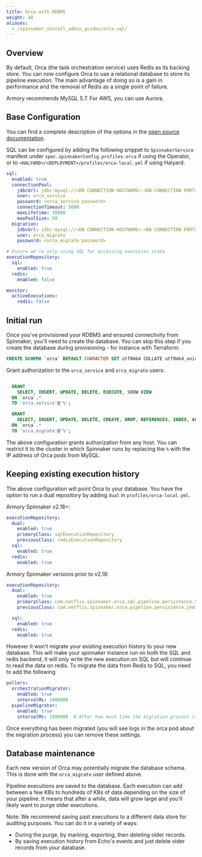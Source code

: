 ```yaml
---
title: Orca with RDBMS
weight: 48
aliases:
  - /spinnaker_install_admin_guides/orca-sql/
---
```


## Overview

By default, Orca (the task orchestration service) uses Redis as its backing store. You can now configure Orca to use a relational database to store its pipeline execution. The main advantage of doing so is a gain in performance and the removal of Redis as a single point of failure.

Armory recommends MySQL 5.7. For AWS, you can use Aurora.

## Base Configuration

You can find a complete description of the options in the [open source documentation](https://www.spinnaker.io/setup/productionize/persistence/orca-sql/).

SQL can be configured by adding the following snippet to `SpinnakerService` manifest under `spec.spinnakerConfig.profiles.orca` if using the Operator, or to `<HALYARD>/<DEPLOYMENT>/profiles/orca-local.yml` if using Halyard:

```yaml
sql:
  enabled: true
  connectionPool:
    jdbcUrl: jdbc:mysql://<DB CONNECTION HOSTNAME>:<DB CONNECTION PORT>/<DATABASE NAME>
    user: orca_service
    password: <orca_service password>
    connectionTimeout: 5000
    maxLifetime: 30000
    maxPoolSize: 50
  migration:
    jdbcUrl: jdbc:mysql://<DB CONNECTION HOSTNAME>:<DB CONNECTION PORT>/<DATABASE NAME>
    user: orca_migrate
    password: <orca_migrate password>

# Ensure we're only using SQL for accessing execution state
executionRepository:
  sql:
    enabled: true
  redis:
    enabled: false

monitor:
  activeExecutions:
    redis: false
```

## Initial run

Once you've provisioned your RDBMS and ensured connectivity from Spinnaker, you'll need to create the database. You can skip this step if you create the database during provisioning - for instance with Terraform:

```sql
CREATE SCHEMA `orca` DEFAULT CHARACTER SET utf8mb4 COLLATE utf8mb4_unicode_ci;
```

Grant authorization to the `orca_service` and `orca_migrate` users:

```sql

  GRANT
    SELECT, INSERT, UPDATE, DELETE, EXECUTE, SHOW VIEW
  ON `orca`.*
  TO 'orca_service'@'%';

  GRANT
    SELECT, INSERT, UPDATE, DELETE, CREATE, DROP, REFERENCES, INDEX, ALTER, LOCK TABLES, EXECUTE, SHOW VIEW
  ON `orca`.*
  TO 'orca_migrate'@'%';
```

The above configuration grants authorization from any host. You can restrict it to the cluster in which Spinnaker runs by replacing the `%` with the IP address of Orca pods from MySQL.

## Keeping existing execution history

The above configuration will point Orca to your database. 
You have the option to run a dual repository by adding `dual` in `profiles/orca-local.yml`.

Armory Spinnaker v2.18+:

```yaml
executionRepository:
  dual:
    enabled: true
    primaryClass: sqlExecutionRepository
    previousClass: redisExecutionRepository
  sql:
    enabled: true
  redis:
    enabled: true
```

Armory Spinnaker versions prior to v2.18:

```yaml
executionRepository:
  dual:
    enabled: true
    primaryClass: com.netflix.spinnaker.orca.sql.pipeline.persistence.SqlExecutionRepository
    previousClass: com.netflix.spinnaker.orca.pipeline.persistence.jedis.RedisExecutionRepository

  sql:
    enabled: true
  redis:
    enabled: true
```

However it won't migrate your existing execution history to your new database. This will make your spinnaker instance run on both the SQL and redis backend, it will only write the new execution on SQL but will continue to read the data on redis.
To migrate the data from Redis to SQL, you need to add the following

```yaml
pollers:
  orchestrationMigrator:
    enabled: true
    intervalMs: 1800000
  pipelineMigrator:
    enabled: true
    intervalMs: 1800000  # After how much time the migration process is going to start
```

Once everything has been migrated (you will see logs in the orca pod about the migration process) you can remove these settings.

<!-- ## Support for Other Relational Databases
<div class="alpha-warning">
  Database engines other than MySQL and its variants such as Aurora with MySQL are not currently officially supported.
</div>

To try a different database you can switch the JDBC URL and set the `dialect` in the properties:

```yaml
sql:
  enabled: true
  connectionPool:
    jdbcUrl: jdbc:<DRIVER>://<DB CONNECTION HOSTNAME>:<DB CONNECTION PORT>/<DATABASE NAME>
    dialect: <DIALECT VALUE>
    ...
  migration:
    jdbcUrl: jdbc:<DRIVER>://<DB CONNECTION HOSTNAME>:<DB CONNECTION PORT>/<DATABASE NAME>
    dialect: <DIALECT VALUE>
    ...
```

You can find the dialect below:

| Database       | Dialect Value   |
| ------------   | --------------- |
| MariaDB        | `MARIADB`       |
| MySQL          | `MYSQL` (default) |
| PostgreSQL     | `POSTGRES`      |
| PostgreSQL 9.3 | `POSTGRES_9_3`  |
| PostgreSQL 9.4 | `POSTGRES_9_4`  |
| PostgreSQL 9.5 | `POSTGRES_9_5`  | -->


## Database maintenance

Each new version of Orca may potentially migrate the database schema. This is done with the `orca_migrate` user defined above.

Pipeline executions are saved to the database. Each execution can add between a few KBs to hundreds of KBs of data depending on the size of your pipeline.
It means that after a while, data will grow large and you'll likely want to purge older executions.

Note: We recommend saving past executions to a different data store for auditing purposes. You can do it in a variety of ways:
- During the purge, by marking, exporting, then deleting older records.
- By saving execution history from Echo's events and just delete older records from your database.
